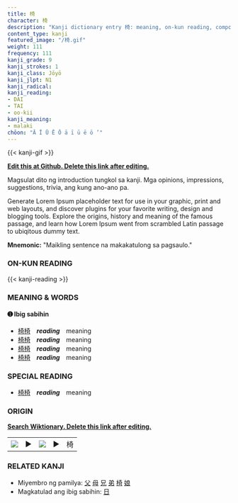 ```yaml
---
title: 椅
character: 椅
description: "Kanji dictionary entry 椅: meaning, on-kun reading, compounds, origin, related kanji"
content_type: kanji
featured_image: "/椅.gif"
weight: 111
frequency: 111
kanji_grade: 9
kanji_strokes: 1
kanji_class: Jōyō
kanji_jlpt: N1
kanji_radical: 
kanji_reading: 
- DAI
- TAI
- oo-kii
kanji_meaning:
- malaki
chōon: "Ā Ī Ū Ē Ō ā ī ū ē ō ’"
---
```

[//]: # (Don't edit the line below. Kanji animated GIF code is automatically generated.)
{{< kanji-gif >}}

[//]: # (Edit below this line.)

**[Edit this at Github. Delete this link after editing.](https://github.com/tim0g/tim/tree/main/content/kanji/椅/index.md)**

Magsulat dito ng introduction tungkol sa kanji. Mga opinions, impressions, suggestions, trivia, ang kung ano-ano pa.

Generate Lorem Ipsum placeholder text for use in your graphic, print and web layouts, and discover plugins for your favorite writing, design and blogging tools. Explore the origins, history and meaning of the famous passage, and learn how Lorem Ipsum went from scrambled Latin passage to ubiqitous dummy text.
 
**Mnemonic:** "Maikling sentence na makakatulong sa pagsaulo."

### ON-KUN READING

[//]: # (Don't edit the line below. ON-KUN READING code is automatically generated.)
{{< kanji-reading >}}

### MEANING & WORDS

#### ➊ **Ibig sabihin**
  - [椅](../椅)[椅](../椅)　***reading***　meaning
  - [椅](../椅)[椅](../椅)　***reading***　meaning
  - [椅](../椅)[椅](../椅)　***reading***　meaning
  - [椅](../椅)[椅](../椅)　***reading***　meaning

### SPECIAL READING
  - [椅](../椅)[椅](../椅)　***reading***　meaning

### ORIGIN

**[Search Wiktionary. Delete this link after editing.](https://wiktionary.org/wiki/椅)**
<table class="kanji-table"><tr><td>
<img src="60px-椅-bronze.svg.png">
</td><td>▶</td><td>
<img src="60px-椅-oracle.svg.png">
</td><td>▶</td>
<td class="kanji-origin">椅</td>
</tr></table>

### RELATED KANJI
- Miyembro ng pamilya: [父](../父) [母](../母) [兄](../兄) [弟](../弟) [椅](../椅) [娘](../娘)
- Magkatulad ang ibig sabihin: [日](../日)
